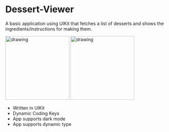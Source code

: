 # Dessert-Viewer
A basic application using UIKit that fetches a list of desserts and shows the ingredients/instructions for making them.

<img src="https://user-images.githubusercontent.com/36284798/174508811-d881f4cf-95ae-449c-83e7-552f64c1c96b.png" alt="drawing" width="200"/> <img src="https://user-images.githubusercontent.com/36284798/174508817-498e24b4-fa68-4381-80d9-0c4d864a3903.png" alt="drawing" width="200"/>

* Written in UIKit
* Dynamic Coding Keys
* App supports dark mode 
* App supports dynamic type 
  
